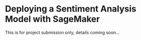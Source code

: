 # Deploying a Sentiment Analysis Model with SageMaker
This is for project submission only, details coming soon...
